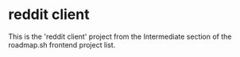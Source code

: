 # reddit client

This is the 'reddit client' project from the Intermediate section of the roadmap.sh frontend project list.

